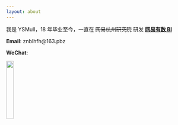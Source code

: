 ```yaml
---
layout: about
---
```


我是 YSMull，18 年毕业至今，一直在 ~~网易杭州研究院~~ 研发 [**网易有数 BI**](https://youdata.163.com/)

<p><strong>Email</strong>: <span class="dynamic-email">znblhfh@163.pbz</span></p>

<p><strong>WeChat</strong>:
<div style="text-align:left">
    <img src="https://p.ipic.vip/yfckv3.jpg" width="20%" height="auto" alt="">
</div>

<script type="text/javascript">
function rot13(str) {
  return str.replace(/[a-zA-Z]/g, function(c) {
    return String.fromCharCode((c <= 'Z' ? 90 : 122) >= (c = c.charCodeAt(0) + 13) ? c : c - 26);
  });
}

$(document).ready(function () {
    $('.dynamic-email').each(function (idx, obj) {
        var email = rot13($(obj).html());
        $(obj).html("<a href='mailto:" + email + "'>" + email + "</a>");
    });
});
</script>
